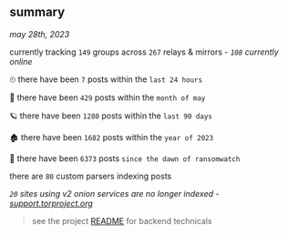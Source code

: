 
## summary
_may 28th, 2023_

currently tracking `149` groups across `267` relays & mirrors - _`108` currently online_

⏲ there have been `7` posts within the `last 24 hours`

🦈 there have been `429` posts within the `month of may`

🪐 there have been `1280` posts within the `last 90 days`

🏚 there have been `1682` posts within the `year of 2023`

🦕 there have been `6373` posts `since the dawn of ransomwatch`

there are `80` custom parsers indexing posts

_`20` sites using v2 onion services are no longer indexed - [support.torproject.org](https://support.torproject.org/onionservices/v2-deprecation/)_

> see the project [README](https://github.com/joshhighet/ransomwatch#ransomwatch--) for backend technicals
